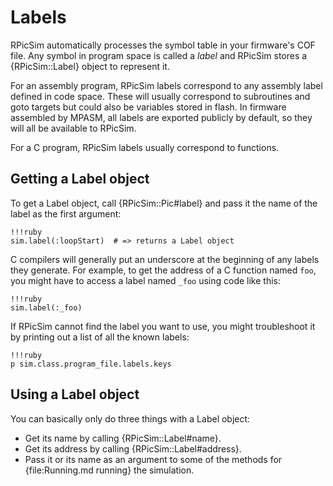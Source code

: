 Labels
====

RPicSim automatically processes the symbol table in your firmware's COF file.
Any symbol in program space is called a _label_ and RPicSim stores a {RPicSim::Label} object to represent it.

For an assembly program, RPicSim labels correspond to any assembly label defined in code space.
These will usually correspond to subroutines and goto targets but could also be variables stored in flash.
In firmware assembled by MPASM, all labels are exported publicly by default, so they will all be available to RPicSim.

For a C program, RPicSim labels usually correspond to functions.

Getting a Label object
---

To get a Label object, call {RPicSim::Pic#label} and pass it the name of the label as the first argument:

    !!!ruby
    sim.label(:loopStart)  # => returns a Label object

C compilers will generally put an underscore at the beginning of any labels they generate.  For example, to get the address of a C function named `foo`, you might have to access a label named `_foo` using code like this:

    !!!ruby
    sim.label(:_foo)

If RPicSim cannot find the label you want to use, you might troubleshoot it by printing out a list of all the known labels:

    !!!ruby
    p sim.class.program_file.labels.keys


Using a Label object
----

You can basically only do three things with a Label object:

* Get its name by calling {RPicSim::Label#name}.
* Get its address by calling {RPicSim::Label#address}.
* Pass it or its name as an argument to some of the methods for {file:Running.md running} the simulation.
